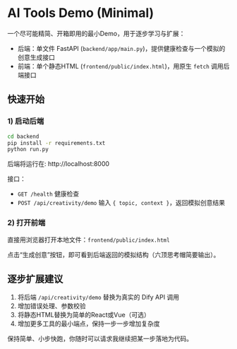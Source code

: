 # AI Tools Demo (Minimal)

一个尽可能精简、开箱即用的最小Demo，用于逐步学习与扩展：

- 后端：单文件 FastAPI (`backend/app/main.py`)，提供健康检查与一个模拟的创意生成接口
- 前端：单个静态HTML (`frontend/public/index.html`)，用原生 `fetch` 调用后端接口

## 快速开始

### 1) 启动后端

```bash
cd backend
pip install -r requirements.txt
python run.py
```

后端将运行在: http://localhost:8000

接口：
- `GET /health` 健康检查
- `POST /api/creativity/demo` 输入 `{ topic, context }`，返回模拟创意结果

### 2) 打开前端

直接用浏览器打开本地文件：`frontend/public/index.html`

点击“生成创意”按钮，即可看到后端返回的模拟结构（六顶思考帽简要输出）。

## 逐步扩展建议

1. 将后端 `/api/creativity/demo` 替换为真实的 Dify API 调用
2. 增加错误处理、参数校验
3. 将静态HTML替换为简单的React或Vue（可选）
4. 增加更多工具的最小端点，保持一步一步增加复杂度

保持简单、小步快跑，你随时可以请求我继续把某一步落地为代码。